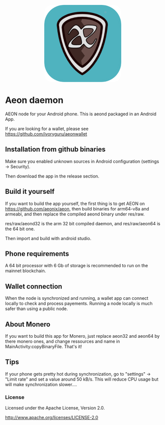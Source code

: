 <p align="center">
  <img src="image (1).png" width="250" style="border-radius: 10%;" title="hover text">
</p>

# Aeon daemon
 
AEON node for your Android phone. This is aeond packaged in an Android App.  

If you are looking for a wallet, please see https://github.com/ivoryguru/aeonwallet

## Installation from github binaries

Make sure you enabled unknown sources in Android configuration (settings -> Security).

Then download the app in the release section. 

## Build it yourself

If you want to build the app yourself, the first thing is to get AEON on https://github.com/aeonix/aeon, then build binaries for arm64-v8a and armeabi, and then replace the compiled aeond binary under res/raw.

res/raw/aeond32 is the arm 32 bit compiled daemon, and res/raw/aeon64 is the 64 bit one.

Then import and build with android studio.  


## Phone requirements
A 64 bit processor with 6 Gb of storage is recommended to run on the mainnet blockchain.  


## Wallet connection
When the node is synchronized and running, a wallet app can connect locally to check and process payements.
Running a node locally is much safer than using a public node.  


## About Monero
If you want to build this app for Monero, just replace aeon32 and aeon64 by there monero ones, and change ressources and name in MainActivity:copyBinaryFile. That's it!  

## Tips
If your phone gets pretty hot during synchronization, go to "settings" -> "Limit rate" and set a value around 50 kB/s. This will reduce CPU usage but will make synchronization slower....  

### License

Licensed under the Apache License, Version 2.0.

http://www.apache.org/licenses/LICENSE-2.0
